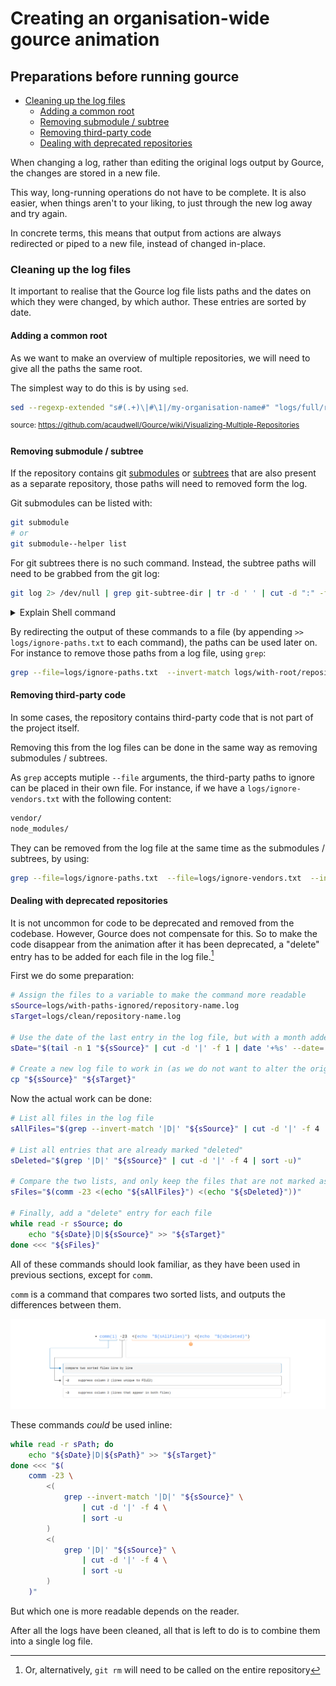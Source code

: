 # Creating an organisation-wide gource animation

## Preparations before running gource

<!-- toc -->

- [Cleaning up the log files](#cleaning-up-the-log-files)
  - [Adding a common root](#adding-a-common-root)
  - [Removing submodule / subtree](#removing-submodule--subtree)
  - [Removing third-party code](#removing-third-party-code)
  - [Dealing with deprecated repositories](#dealing-with-deprecated-repositories)

<!-- tocstop -->

When changing a log, rather than editing the original logs output by Gource, the changes are stored in a new file.

This way, long-running operations do not have to be complete. It is also easier, when things aren't to your liking, to just through the new log away and try again. 

In concrete terms,  this means that output from actions are always redirected or piped to a new file, instead of changed in-place.

### Cleaning up the log files

It important to realise that the Gource log file lists paths and the dates on which they were changed, by which author.
These entries are sorted by date.

#### Adding a common root

As we want to make an overview of multiple repositories, we will need to give all the paths the same root.

The simplest way to do this is by using `sed`. 

```sh
sed --regexp-extended "s#(.+)\|#\1|/my-organisation-name#" "logs/full/repository-name.log" > "logs/with-root/repository-name.log"
```

<sup>source: https://github.com/acaudwell/Gource/wiki/Visualizing-Multiple-Repositories</sup>

#### Removing submodule / subtree

If the repository contains git [submodules](https://git-scm.com/docs/gitsubmodules) or [subtrees](https://github.com/git/git/tree/master/contrib/subtree) that are also present as a separate repository, those paths will need to removed form the log.

Git submodules can be listed with:

```sh
git submodule
# or
git submodule--helper list
```

For git subtrees there is no such command. Instead, the subtree paths will need to be grabbed from the git log:

```sh
git log 2> /dev/null | grep git-subtree-dir | tr -d ' ' | cut -d ":" -f2 | sort -u
```

<details><summary>Explain Shell command</summary>

![explain shell list git subtrees](explainshell.list-git-subtrees.png)

</details>

By redirecting the output of these commands to a file (by appending `>> logs/ignore-paths.txt` to each command), the paths can be used later on.
For instance to remove those paths from a log file, using `grep`:

```sh
grep --file=logs/ignore-paths.txt  --invert-match logs/with-root/repository-name.log > logs/with-paths-ignored/repository-name.log
```

#### Removing third-party code

In some cases, the repository contains third-party code that is not part of the project itself.

Removing this from the log files can be done in the same way as removing submodules / subtrees.

As `grep` accepts mutiple `--file` arguments, the third-party paths to ignore can be placed in their own file.
For instance, if we have a `logs/ignore-vendors.txt` with the following content:

```txt
vendor/
node_modules/
```

They can be removed from the log file at the same time as the submodules / subtrees, by using:

```sh
grep --file=logs/ignore-paths.txt  --file=logs/ignore-vendors.txt  --invert-match logs/with-root/repository-name.log > logs/with-paths-ignored/repository-name.log
```

#### Dealing with deprecated repositories

It is not uncommon for code to be deprecated and removed from the codebase. However, Gource does not compensate for
this. So to make the code disappear from the animation after it has been deprecated, a "delete" entry has to be added for each file in the log file.[^4]

First we do some preparation:

```sh
# Assign the files to a variable to make the command more readable
sSource=logs/with-paths-ignored/repository-name.log
sTarget=logs/clean/repository-name.log

# Use the date of the last entry in the log file, but with a month added to it
sDate="$(tail -n 1 "${sSource}" | cut -d '|' -f 1 | date '+%s' --date='1 month')"

# Create a new log file to work in (as we do not want to alter the original)
cp "${sSource}" "${sTarget}"
```

Now the actual work can be done:

```sh
# List all files in the log file
sAllFiles="$(grep --invert-match '|D|' "${sSource}" | cut -d '|' -f 4 | sort -u)"

# List all entries that are already marked "deleted"
sDeleted="$(grep '|D|' "${sSource}" | cut -d '|' -f 4 | sort -u)"

# Compare the two lists, and only keep the files that are not marked as deleted
sFiles="$(comm -23 <(echo "${sAllFiles}") <(echo "${sDeleted}"))"

# Finally, add a "delete" entry for each file
while read -r sSource; do
    echo "${sDate}|D|${sSource}" >> "${sTarget}"
done <<< "${sFiles}"
```

All of these commands should look familiar, as they have been used in previous sections, except for `comm`.

`comm` is a command that compares two sorted lists, and outputs the differences between them.

![explain shell comm](explainshell-comm.png)

These commands _could_ be used inline:

```sh
while read -r sPath; do
    echo "${sDate}|D|${sPath}" >> "${sTarget}"
done <<< "$(
    comm -23 \
        <(
            grep --invert-match '|D|' "${sSource}" \
                | cut -d '|' -f 4 \
                | sort -u
        )
        <(
            grep '|D|' "${sSource}" \
                | cut -d '|' -f 4 \
                | sort -u
        )
    )"
```

But which one is more readable depends on the reader.

After all the logs have been cleaned, all that is left to do is to combine them into a single log file.

[^4]: Or, alternatively, `git rm` will need to be called on the entire repository
